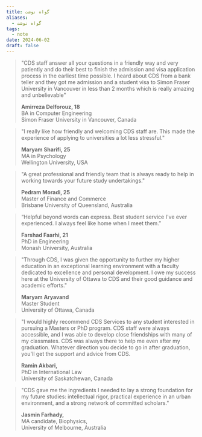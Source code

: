```yaml
---
title: گواه نوشت
aliases:
  - گواه نوشت
tags:
  - note
date: 2024-06-02
draft: false
---
```



<div dir="ltr">


> "CDS staff answer all your questions in a friendly way and very patiently and do their best to finish the admission and visa application process in the earliest time possible. I heard about CDS from a bank teller and they got me admission and a student visa to Simon Fraser University in Vancouver in less than 2 months which is really amazing and unbelievable"
> 
> **Amirreza Delforouz, 18** <br />
> BA in Computer Engineering <br />
> Simon Fraser University in Vancouver, Canada

> "I really like how friendly and welcoming CDS staff are. This
> made the experience of applying to universities a lot
> less stressful."
> 
> **Maryam Sharifi, 25**<br />
> MA in Psychology<br />
> Wellington University, USA
 
> "A great professional and friendly team that is always ready
> to help in working towards your future study undertakings."
> 
> **Pedram Moradi, 25**<br />
> Master of Finance and Commerce<br />
> Brisbane University of Queensland, Australia
 

> “Helpful beyond words can express. Best student service
> I've ever experienced. I always feel like home when I meet them.”
> 
> **Farshad Faarhi, 21**<br />
> PhD in Engineering<br />
> Monash University, Australia

> "Through CDS, I was given the opportunity to further my higher education
> in an exceptional learning environment with a faculty dedicated to excellence
> and personal development. I owe my success here at the University of Ottawa to
> CDS and their good guidance and academic efforts."
> 
> **Maryam Aryavand**<br />
> Master Student<br />
> University of Ottawa, Canada

> "I would highly recommend CDS Services to any student interested in pursuing a Masters or PhD program. CDS staff were always accessible, and I was able to develop close friendships with many of my classmates. CDS was always there to help me even after my graduation. Whatever direction you decide to go in after graduation, you'll get the
> support and advice from CDS.
> 
> **Ramin Akbari,**<br />
> PhD in International Law<br />
> University of Saskatchewan, Canada
 

> "CDS gave me the ingredients I needed to lay a strong foundation
> for my future studies: intellectual rigor, practical experience
> in an urban environment, and a strong network of committed scholars."
> 
> **Jasmin Farhady,** <br />
> MA candidate, Biophysics,<br />
> University of Melbourne, Australia

</div>